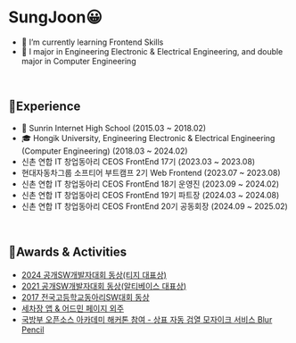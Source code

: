 # SungJoon😀 
- 🌱 I’m currently learning Frontend Skills
- 🥇 I major in Engineering Electronic & Electrical Engineering, and double major in Computer Engineering 

<br>

## 👋Experience
- 🏫 Sunrin Internet High School (2015.03 ~ 2018.02)
- 🎓 Hongik University, Engineering Electronic & Electrical Engineering (Computer Engineering) (2018.03 ~ 2024.02)
- 신촌 연합 IT 창업동아리 CEOS FrontEnd 17기 (2023.03 ~ 2023.08)
- 현대자동차그룹 소프티어 부트캠프 2기 Web Frontend (2023.07 ~ 2023.08)
- 신촌 연합 IT 창업동아리 CEOS FrontEnd 18기 운영진 (2023.09 ~ 2024.02)
- 신촌 연합 IT 창업동아리 CEOS FrontEnd 19기 파트장 (2024.03 ~ 2024.08)
- 신촌 연합 IT 창업동아리 CEOS FrontEnd 20기 공동회장 (2024.09 ~ 2025.02)
<br>

## 🎉Awards & Activities
- [2024 공개SW개발자대회 동상(티지 대표상)](https://www.oss.kr/dev_competition_activities/show/1bbfab8a-f1f3-4708-a83f-c82489e8f767?page=2)
- [2021 공개SW개발자대회 동상(알티베이스 대표상)](https://www.oss.kr/dev_competition_activities/show/29368b31-ff43-4540-8317-45d7eb927b06?page=4)
- [2017 전국고등학교동아리SW대회 동상](https://drive.google.com/file/d/13U0HJlMPUwpHpYPNIBO0SxHdPFIhn4JP/view?usp=share_link)
- [세차장 앱 & 어드민 페이지 외주](https://app.sparkpluswash.com/)
- [국방부 오픈소스 아카데미 해커톤 참여 - 상표 자동 검열 모자이크 서비스 Blur Pencil](https://github.com/osamhack2020/Cloud_BlurPencil_GonNyong4) 

